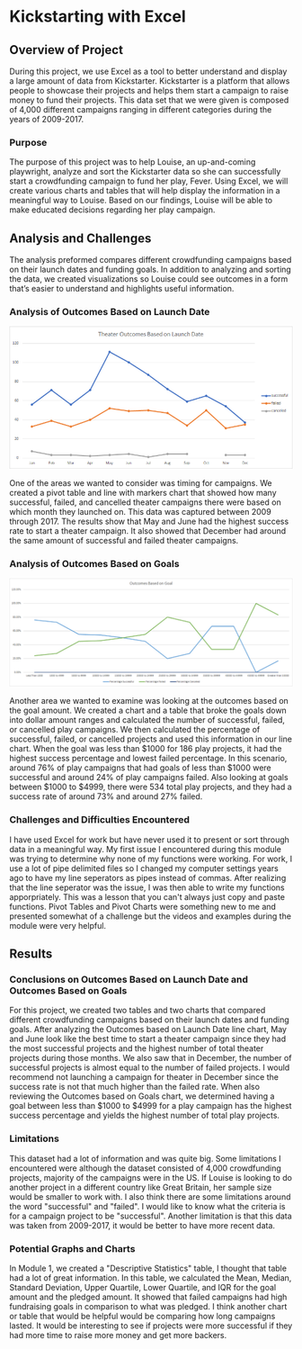 # Kickstarting with Excel

## Overview of Project

During this project, we use Excel as a tool to better understand and display a large amount of data from Kickstarter. Kickstarter is a platform that allows people to showcase their projects and helps them start a campaign to raise money to fund their projects. This data set that we were given is composed of 4,000 different campaigns ranging in different categories during the years of 2009-2017. 

### Purpose

The purpose of this project was to help Louise, an up-and-coming playwright, analyze and sort the Kickstarter data so she can successfully start a crowdfunding campaign to fund her play, Fever. Using Excel, we will create various charts and tables that will help display the information in a meaningful way to Louise. Based on our findings, Louise will be able to make educated decisions regarding her play campaign. 

## Analysis and Challenges
The analysis preformed compares different crowdfunding campaigns based on their launch dates and funding goals. In addition to analyzing and sorting the data, we created visualizations so Louise could see outcomes in a form that’s easier to understand and highlights useful information.

### Analysis of Outcomes Based on Launch Date

![Theater_Outcomes_vs_Launch](/Resources/Theater_Outcomes_vs_Launch.png)

One of the areas we wanted to consider was timing for campaigns. We created a pivot table and line with markers chart that showed how many successful, failed, and cancelled theater campaigns there were based on which month they launched on. This data was captured between 2009 through 2017. The results show that May and June had the highest success rate to start a theater campaign. It also showed that December had around the same amount of successful and failed theater campaigns.

### Analysis of Outcomes Based on Goals

![Outcomes_vs_Goals](/Resources/Outcomes_vs_Goals.png)

Another area we wanted to examine was looking at the outcomes based on the goal amount. We created a chart and a table that broke the goals down into dollar amount ranges and calculated the number of successful, failed, or cancelled play campaigns. We then calculated the percentage of successful, failed, or cancelled projects and used this information in our line chart. When the goal was less than $1000 for 186 play projects, it had the highest success percentage and lowest failed percentage. In this scenario, around 76% of play campaigns that had goals of less than $1000 were successful and around 24% of play campaigns failed. Also looking at goals between $1000 to $4999, there were 534 total play projects, and they had a success rate of around 73% and around 27% failed.

### Challenges and Difficulties Encountered
I have used Excel for work but have never used it to present or sort through data in a meaningful way. My first issue I encountered during this module was trying to determine why none of my functions were working. For work, I use a lot of pipe delimited files so I changed my computer settings years ago to have my line seperators as pipes instead of commas. After realizing that the line seperator was the issue, I was then able to write my functions apporpriately. This was a lesson that you can't always just copy and paste functions. Pivot Tables and Pivot Charts were something new to me and presented somewhat of a challenge but the videos and examples during the module were very helpful.

## Results

### Conclusions on Outcomes Based on Launch Date and Outcomes Based on Goals

For this project, we created two tables and two charts that compared different crowdfunding campaigns based on their launch dates and funding goals. After analyzing the Outcomes based on Launch Date line chart, May and June look like the best time to start a theater campaign since they had the most successful projects and the highest number of total theater projects during those months. We also saw that in December, the number of successful projects is almost equal to the number of failed projects. I would recommend not launching a campaign for theater in December since the success rate is not that much higher than the failed rate. When also reviewing the Outcomes based on Goals chart, we determined having a goal between less than $1000 to $4999 for a play campaign has the highest success percentage and yields the highest number of total play projects. 

### Limitations

This dataset had a lot of information and was quite big. Some limitations I encountered were although the dataset consisted of 4,000 crowdfunding projects, majority of the campaigns were in the US. If Louise is looking to do another project in a different country like Great Britain, her sample size would be smaller to work with. I also think there are some limitations around the word "successful" and "failed". I would like to know what the criteria is for a campaign project to be "successful". Another limitation is that this data was taken from 2009-2017, it would be better to have more recent data.

### Potential Graphs and Charts

In Module 1, we created a "Descriptive Statistics" table, I thought that table had a lot of great information. In this table, we calculated the Mean, Median, Standard Deviation, Upper Quartile, Lower Quartile, and IQR for the goal amount and the pledged amount. It showed that failed campaigns had high fundraising goals in comparison to what was pledged. I think another chart or table that would be helpful would be comparing how long campaigns lasted. It would be interesting to see if projects were more successful if they had more time to raise more money and get more backers. 
